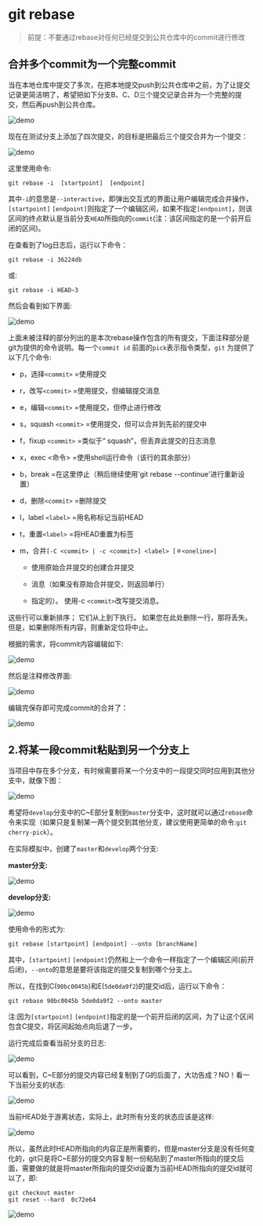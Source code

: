 # git rebase

> 前提：不要通过rebase对任何已经提交到公共仓库中的commit进行修改

## 合并多个commit为一个完整commit

当在本地仓库中提交了多次，在把本地提交push到公共仓库中之前，为了让提交记录更简洁明了，希望把如下分支B、C、D三个提交记录合并为一个完整的提交，然后再push到公共仓库。

<img :src="$withBase('/assets/git/2147642-42195cacced56729.webp')" alt="demo" />

现在在测试分支上添加了四次提交，的目标是把最后三个提交合并为一个提交：

<img :src="$withBase('/assets/git/2147642-ce849c4eab3d803b.webp')" alt="demo" />

这里使用命令:

```shell
git rebase -i  [startpoint]  [endpoint]
```

其中`-i`的意思是`--interactive`，即弹出交互式的界面让用户编辑完成合并操作，`[startpoint]` `[endpoint]`则指定了一个编辑区间，如果不指定`[endpoint]`，则该区间的终点默认是当前分支`HEAD`所指向的`commit`(注：该区间指定的是一个前开后闭的区间)。

在查看到了log日志后，运行以下命令：

```shell
git rebase -i 36224db
```

或:

```shell
git rebase -i HEAD~3 
```

然后会看到如下界面:

<img :src="$withBase('/assets/git/2147642-03d48aa767efb307.webp')" alt="demo" />

上面未被注释的部分列出的是本次rebase操作包含的所有提交，下面注释部分是git为提供的命令说明。每一个`commit id` 前面的`pick`表示指令类型，`git` 为提供了以下几个命令:


* p，选择`<commit>` =使用提交

* r，改写`<commit>` =使用提交，但编辑提交消息

* e，编辑`<commit>` =使用提交，但停止进行修改

* s，squash `<commit>` =使用提交，但可以合并到先前的提交中

* f，fixup `<commit>` =类似于“ squash”，但丢弃此提交的日志消息

* x，exec <命令> =使用shell运行命令（该行的其余部分）

* b，break =在这里停止（稍后继续使用'git rebase --continue'进行重新设置）

* d，删除`<commit>` =删除提交

* l，label `<label>` =用名称标记当前HEAD

* t，重置`<label>` =将HEAD重置为标签

* m，合并`[-C <commit> | -c <commit>] <label> [＃<oneline>]`
 
    * 使用原始合并提交的创建合并提交
 
    * 消息（如果没有原始合并提交，则返回单行）
 
    * 指定的）。 使用-c `<commit>`改写提交消息。
    
这些行可以重新排序； 它们从上到下执行。
如果您在此处删除一行，那将丢失。
但是，如果删除所有内容，则重新定位将中止。

根据的需求，将commit内容编辑如下:

<img :src="$withBase('/assets/git/2147642-a651234e62ed20a5.webp')" alt="demo" />

然后是注释修改界面:

<img :src="$withBase('/assets/git/2147642-44bbd784dcadfb31.webp')" alt="demo" />

编辑完保存即可完成commit的合并了：

<img :src="$withBase('/assets/git/2147642-334e0a5c47a24f87.webp')" alt="demo" />

## 2.将某一段commit粘贴到另一个分支上

当项目中存在多个分支，有时候需要将某一个分支中的一段提交同时应用到其他分支中，就像下图：

<img :src="$withBase('/assets/git/2147642-0de010746cb78401.webp')" alt="demo" />

希望将`develop`分支中的C~E部分复制到`master`分支中，这时就可以通过`rebase`命令来实现（如果只是复制某一两个提交到其他分支，建议使用更简单的命令:`git cherry-pick`）。

在实际模拟中，创建了`master`和`develop`两个分支:

**master分支:**

<img :src="$withBase('/assets/git/2147642-c41f60d26b00cdfc.webp')" alt="demo" />

**develop分支:**

<img :src="$withBase('/assets/git/2147642-8519a024c88129c5.webp')" alt="demo" />

使用命令的形式为:

```shell
git rebase [startpoint] [endpoint] --onto [branchName]
```

其中，`[startpoint]` `[endpoint]`仍然和上一个命令一样指定了一个编辑区间(前开后闭)，`--onto`的意思是要将该指定的提交复制到哪个分支上。

所以，在找到C(`90bc0045b`)和E(`5de0da9f2`)的提交id后，运行以下命令：

```shell
git rebase 90bc0045b 5de0da9f2 --onto master
```

注:因为`[startpoint]` `[endpoint]`指定的是一个前开后闭的区间，为了让这个区间包含C提交，将区间起始点向后退了一步。

运行完成后查看当前分支的日志:

<img :src="$withBase('/assets/git/2147642-de397671caac1966.webp')" alt="demo" />

可以看到，C~E部分的提交内容已经复制到了G的后面了，大功告成？NO！看一下当前分支的状态:

<img :src="$withBase('/assets/git/2147642-cfd21fdb1e4038bc.webp')" alt="demo" />

当前HEAD处于游离状态，实际上，此时所有分支的状态应该是这样:

<img :src="$withBase('/assets/git/2147642-a3bbfea6d760f64a.webp')" alt="demo" />

所以，虽然此时HEAD所指向的内容正是所需要的，但是master分支是没有任何变化的，git只是将C~E部分的提交内容复制一份粘贴到了master所指向的提交后面，需要做的就是将master所指向的提交id设置为当前HEAD所指向的提交id就可以了，即:

```shell
git checkout master
git reset --hard  0c72e64
```

<img :src="$withBase('/assets/git/2147642-003361cb0305c094.webp')" alt="demo" />
